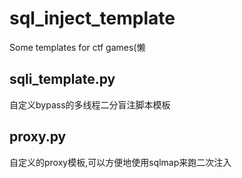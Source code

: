 # sql_inject_template
Some templates for ctf games(懒

## sqli_template.py

自定义bypass的多线程二分盲注脚本模板

## proxy.py

自定义的proxy模板,可以方便地使用sqlmap来跑二次注入
